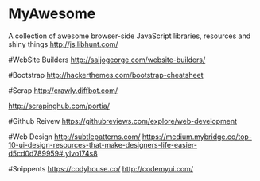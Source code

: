 # MyAwesome

A collection of awesome browser-side JavaScript libraries, resources and shiny things
http://js.libhunt.com/

#WebSite Builders
http://saijogeorge.com/website-builders/

#Bootstrap
http://hackerthemes.com/bootstrap-cheatsheet

#Scrap
http://crawly.diffbot.com/

http://scrapinghub.com/portia/

#Github Reivew
https://githubreviews.com/explore/web-development


#Web Design
http://subtlepatterns.com/
https://medium.mybridge.co/top-10-ui-design-resources-that-make-designers-life-easier-d5cd0d789959#.ylvo174s8

#Snippents
https://codyhouse.co/
http://codemyui.com/
